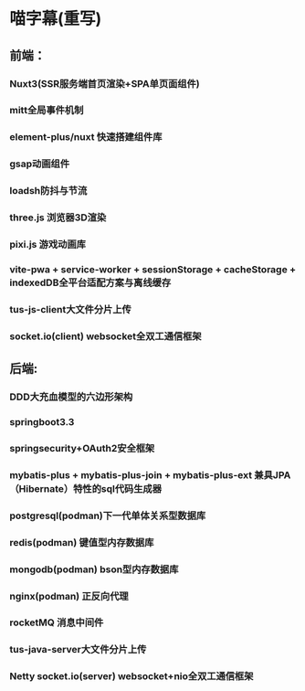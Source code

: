 # 喵字幕(重写)
## 前端：
### Nuxt3(SSR服务端首页渲染+SPA单页面组件)
### mitt全局事件机制
### element-plus/nuxt 快速搭建组件库
### gsap动画组件
### loadsh防抖与节流
### three.js 浏览器3D渲染
### pixi.js 游戏动画库
### vite-pwa + service-worker + sessionStorage + cacheStorage + indexedDB全平台适配方案与离线缓存
### tus-js-client大文件分片上传
### socket.io(client) websocket全双工通信框架
## 后端:
### DDD大充血模型的六边形架构
### springboot3.3
### springsecurity+OAuth2安全框架
### mybatis-plus + mybatis-plus-join + mybatis-plus-ext 兼具JPA（Hibernate）特性的sql代码生成器
### postgresql(podman)下一代单体关系型数据库
### redis(podman) 键值型内存数据库
### mongodb(podman) bson型内存数据库
### nginx(podman) 正反向代理
### rocketMQ 消息中间件
### tus-java-server大文件分片上传
### Netty socket.io(server) websocket+nio全双工通信框架
